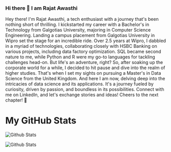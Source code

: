 ### Hi there 👋 I am Rajat Awasthi

Hey there! I'm Rajat Awasthi, a tech enthusiast with a journey that's been nothing short of thrilling. I kickstarted my career with a Bachelor's in Technology from Galgotias University, majoring in Computer Science Engineering. Landing a campus placement from Galgotias University in Wipro set the stage for an incredible ride. Over 2.5 years at Wipro, I dabbled in a myriad of technologies, collaborating closely with HSBC Banking on various projects, including data factory optimization. SQL became second nature to me, while Python and R were my go-to languages for tackling challenges head-on. But life's an adventure, right? So, after soaking up the corporate world for a while, I decided to hit pause and dive into the realm of higher studies. That's when I set my sights on pursuing a Master's in Data Science from the United Kingdom. And here I am now, delving deep into the intricacies of data science and its applications. It's a journey fueled by curiosity, driven by passion, and boundless in its possibilities. Connect with me on LinkedIn, and let's exchange stories and ideas! Cheers to the next chapter! 🚀

# My GitHub Stats

![Github Stats](https://github-readme-streak-stats.herokuapp.com/?user=rajatawasthi0707)

![Github Stats](https://github-readme-stats.vercel.app/api/top-langs/?username=rajatawasthi0707)
<!--
**rajatawasthi0707/rajatawasthi0707** is a ✨ _special_ ✨ repository because its `README.md` (this file) appears on your GitHub profile.

I'm Rajat Awasthi, a Computer Science Engineering graduate from Galgotias University, who spent over 2.5 years at Wipro, collaborating with HSBC Banking on data factory optimization projects. Currently pursuing a Master's in Data Science in the United Kingdom, I'm driven by a passion for using technology to tackle real-world challenges. Proficient in Python, R, SQL, and skilled in Git, data analysis, and machine learning, I've led teams to achieve significant efficiency gains, such as a 20% increase through data factory optimization. Additionally, I've developed predictive models, like one to forecast customer churn, which led to a 15% reduction in churn rate. Feel free to explore my projects and connect with me on LinkedIn at Rajat Awasthi or through my portfolio on GitHub at rajatawasthi0707. Let's collaborate and innovate together! 🚀
-->

